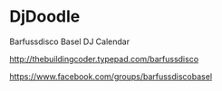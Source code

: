 DjDoodle
========

Barfussdisco Basel DJ Calendar

http://thebuildingcoder.typepad.com/barfussdisco

https://www.facebook.com/groups/barfussdiscobasel

